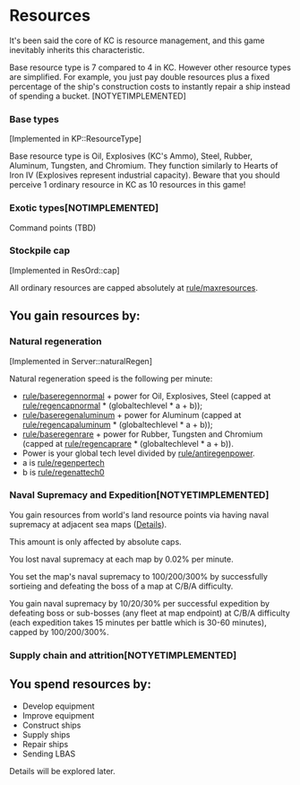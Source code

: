 # Resources

It's been said the core of KC is resource management, and this game inevitably inherits this characteristic.

Base resource type is 7 compared to 4 in KC. However other resource types are simplified. For example, you just pay double resources plus a fixed percentage of the ship's construction costs to instantly repair a ship instead of spending a bucket. [NOTYETIMPLEMENTED]

### Base types

[Implemented in KP::ResourceType] 

Base resource type is Oil, Explosives (KC's Ammo), Steel, Rubber, Aluminum, Tungsten, and Chromium. They function similarly to Hearts of Iron IV (Explosives represent industrial capacity). Beware that you should perceive 1 ordinary resource in KC as 10 resources in this game!

### Exotic types[NOTIMPLEMENTED]

Command points (TBD)

### Stockpile cap

[Implemented in ResOrd::cap]

All ordinary resources are capped absolutely at [rule/maxresources](settings.md).

## You gain resources by:

### Natural regeneration

[Implemented in Server::naturalRegen]

Natural regeneration speed is the following per minute:

+ [rule/baseregennormal](settings.md) + power for Oil, Explosives, Steel (capped at [rule/regencapnormal](settings.md) * (globaltechlevel * a + b));
+ [rule/baseregenaluminum](settings.md) + power for Aluminum (capped at [rule/regencapaluminum](settings.md) * (globaltechlevel * a + b));
+ [rule/baseregenrare](settings.md) + power for Rubber, Tungsten and Chromium (capped at [rule/regencaprare](settings.md) * (globaltechlevel * a + b)).
+ Power is your global tech level divided by [rule/antiregenpower](settings.md).
+ a is [rule/regenpertech](settings.md)
+ b is [rule/regenattech0](settings.md)

### Naval Supremacy and Expedition[NOTYETIMPLEMENTED]

You gain resources from world's land resource points via having naval supremacy at adjacent sea maps ([Details](../map/resource_relations.csv)).

This amount is only affected by absolute caps.

You lost naval supremacy at each map by 0.02% per minute.

You set the map's naval supremacy to 100/200/300% by successfully sortieing and defeating the boss of a map at C/B/A difficulty.

You gain naval supremacy by 10/20/30% per successful expedition by defeating boss or sub-bosses (any fleet at map endpoint) at C/B/A difficulty (each expedition takes 15 minutes per battle which is 30-60 minutes), capped by 100/200/300%.

### Supply chain and attrition[NOTYETIMPLEMENTED]

## You spend resources by:

- Develop equipment
- Improve equipment
- Construct ships
- Supply ships
- Repair ships
- Sending LBAS

Details will be explored later.

